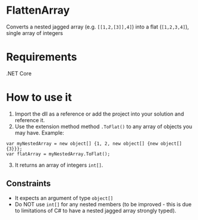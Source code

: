 # FlattenArray
Converts a nested jagged array (e.g. `[[1,2,[3]],4]`) into a flat (`[1,2,3,4]`), single array of integers

# Requirements
.NET Core

# How to use it
1. Import the dll as a reference or add the project into your solution and reference it.
2. Use the extension method method `.ToFlat()` to any array of objects you may have. 
Example:
```
var myNestedArray = new object[] {1, 2, new object[] {new object[] {3}}};
var flatArray = myNestedArray.ToFlat();
``` 

3. It returns an array of integers `int[]`.

## Constraints
* It expects an argument of type `object[]`
* Do NOT use `int[]` for any nested members (to be improved - this is due to limitations of C# to have a nested jagged array strongly typed).
